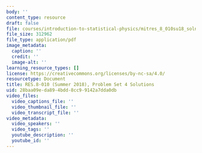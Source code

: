 ```yaml
---
body: ''
content_type: resource
draft: false
file: courses/introduction-to-statistical-physics/mitres_8_010su18_soln4.pdf
file_size: 312962
file_type: application/pdf
image_metadata:
  caption: ''
  credit: ''
  image-alt: ''
learning_resource_types: []
license: https://creativecommons.org/licenses/by-nc-sa/4.0/
resourcetype: Document
title: RES.8-010 (Summer 2018), Problem Set 4 Solutions
uid: 28baa09e-da89-4bdd-8cc9-9142a7dda0db
video_files:
  video_captions_file: ''
  video_thumbnail_file: ''
  video_transcript_file: ''
video_metadata:
  video_speakers: ''
  video_tags: ''
  youtube_description: ''
  youtube_id: ''
---
```


